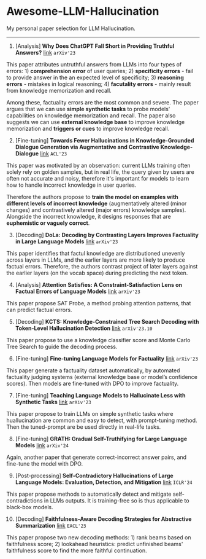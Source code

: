 # Awesome-LLM-Hallucination

My personal paper selection for LLM Hallucination.

---

1. [Analysis] **Why Does ChatGPT Fall Short in Providing Truthful Answers?** [link](https://arxiv.org/abs/2304.10513) `arXiv'23`

This paper attributes untruthful answers from LLMs into four types of errors: 1) **comprehension error** of user queries; 2) **specificity errors** - fail to provide answer in the an expected level of specificity; 3) **reasoning errors** - mistakes in logical reasoning; 4) **facutality errors** - mainly result from knowledge memorization and recall.

Among these, factuality errors are the most common and severe. The paper argues that we can use **simple synthetic tasks** to probe models' capabilities on knowledge memorization and recall. The paper also suggests we can use **external knowledge base** to improve knowledge memorization and **triggers or cues** to improve knowledge recall.

2. [Fine-tuning] **Towards Fewer Hallucinations in Knowledge-Grounded Dialogue Generation via Augmentative and Contrastive Knowledge-Dialogue** [link](https://aclanthology.org/2023.acl-short.148/) `ACL'23`

This paper was motivated by an observation: current LLMs training often solely rely on golden samples, but in real life, the query given by users are often not accurate and noisy, therefore it's important for models to learn how to handle incorrect knowledge in user queries.

Therefore the authors propose to **train the model on examples with different levels of incorrect knowledge** (augmentatively altered (minor changes) and contrastively altered (major errors) knowledge samples). Alongside the incorrect knowledge, it designs responses that are **euphemistic or vaguely correct**.

3. [Decoding] **DoLa: Decoding by Contrasting Layers Improves Factuality in Large Language Models** [link](https://arxiv.org/abs/2309.03883) `arXiv'23`

This paper identifies that factul knowledge are distributioned unevenly across layers in LLMs, and the earlier layers are more likely to produce factual errors. Therefore, the authors contrast project of later layers against the earlier layers (on the vocab space) during predicting the next token.

4. [Analysis] **Attention Satisfies: A Constraint-Satisfaction Lens on Factual Errors of Language Models** [link](https://arxiv.org/abs/2309.15098) `arXiv'23`

This paper propose SAT Probe, a method probing attention patterns, that can predict factual errors.

5. [Decoding] **KCTS: Knowledge-Constrained Tree Search Decoding with Token-Level Hallucination Detection** [link](https://arxiv.org/abs/2310.09044) `arXiv'23.10`

This paper propose to use a knowledge classifier score and Monte Carlo Tree Search to guide the decoding process.

6. [Fine-tuning] **Fine-tuning Language Models for Factuality** [link](https://arxiv.org/abs/2311.08401) `arXiv'23`

This paper generate a factuality dataset automatically, by automated factuality judging systems (external knowledge base or model’s confidence scores). Then models are fine-tuned with DPO to improve factuality.

7. [Fine-tuning] **Teaching Language Models to Hallucinate Less with Synthetic Tasks** [link](https://arxiv.org/abs/2310.06827) `arXiv'23`

This paper propose to train LLMs on simple synthetic tasks where huallucination are common and easy to detect, with prompt-tuning method. Then the tuned-prompt are be used directly in real-life tasks.

8. [Fine-tuning] **GRATH: Gradual Self-Truthifying for Large Language Models** [link](https://arxiv.org/abs/2401.12292) `arXiv'24`

Again, another paper that generate correct-incorrect answer pairs, and fine-tune the model with DPO.

9. [Post-processing] **Self-Contradictory Hallucinations of Large Language Models: Evaluation, Detection, and Mitigation** [link](https://arxiv.org/abs/2305.15852) `ICLR'24`

This paper propose methods to automatically detect and mitigate self-contradictions in LLMs outputs. It is training-free so is thus applicable to black-box models.

10. [Decoding] **Faithfulness-Aware Decoding Strategies for Abstractive Summarization** [link](https://aclanthology.org/2023.eacl-main.210/) `EACL'23`

This paper propose two new decoding methods: 1) rank beams based on faithfulness score; 2) lookahead heuristics: predict unfinished beams' faithfulness score to find the more faithful continuation.